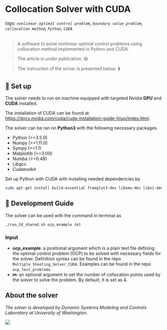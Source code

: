 Collocation Solver with CUDA
===
###### tags: `nonlinear optimal control problem`, `boundary value problem`, `collocation method`, `Python`, `CUDA`

> A software to solve nonlinear optimal control problems using collocation method implemented in Python and CUDA. 

> The article is under publication. :smile: 

> The instruction of the solver is presented below. :arrow_down: 

## :memo: Set up

The solver needs to run on machine equipped with targeted Nvidia **GPU** and **CUDA** installed. 

The installation of CUDA can be found at https://docs.nvidia.com/cuda/cuda-installation-guide-linux/index.html.

The solver can be ran on **Python3** with the following necessary packages.

- Python (>=3.5.0)
- Numpy (>=1.11.0)
- Sympy (>=1.1)
- Matplotlib (>=3.00)
- Numba (>=0.48)
- Libgcc
- Cudatoolkit

Set up Python with CUDA with installing needed dependencies by
```bash
sudo apt-get install build-essential freeglut3-dev libxmu-dev libxi-dev git cmake libqt4-dev libphonon-dev libxml2-dev libxslt1-dev libqtwebkit-dev libboost-all-dev python-setuptools libboost-python-dev libboost-thread-dev -y
```

## :incoming_envelope:  Development Guide

The solver can be used with the command in terminal as
```bash
./run_2d_shared.sh ocp_example (m)
```
### Input
- **ocp_example**:  a positional argument which is a plain text file defining the optimal control problem (OCP) to be solved with necessary fields for the solver. Definition syntax can be found in the repo `Multiple_Shooting_Solver_CUDA`. Examples can be found in the repo `ocp_test_problems`.
- **m**: an optional argument to set the number of collocation points used by the solver to solve the problem. By default, it is set as 4.

## About the solver

*The solver is developed by Dynamic Systems Modeling and Controls Laboratory at University of Washington.*

![](https://i.imgur.com/kQSpFjN.png)
